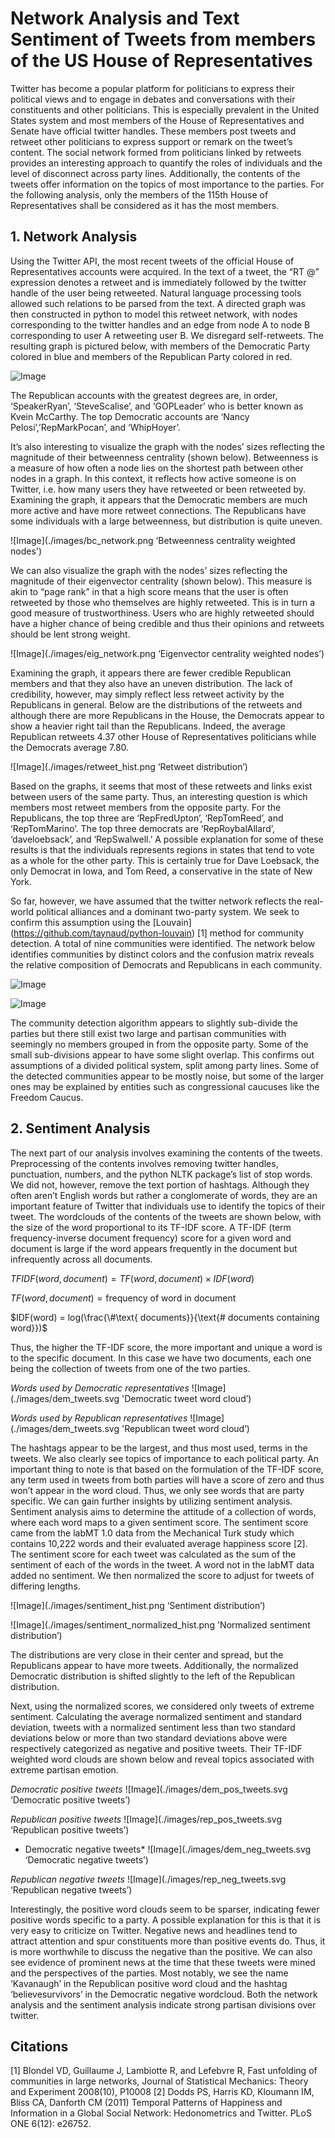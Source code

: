 # Network Analysis and Text Sentiment of Tweets from members of the US House of Representatives

Twitter has become a popular platform for politicians to express their political views and to engage in debates and conversations with their constituents and other politicians. This is especially prevalent in the United States system and most members of the House of Representatives and Senate have official twitter handles. These members post tweets and retweet other politicians to express support or remark on the tweet’s content. The social network formed from politicians linked by retweets provides an interesting approach to quantify the roles of individuals and the level of disconnect across party lines. Additionally, the contents of the tweets offer information on the topics of most importance to the parties. For the following analysis, only the members of the 115th House of Representatives shall be considered as it has the most members.

## 1. Network Analysis

Using the Twitter API, the most recent tweets of the official House of Representatives accounts were acquired. In the text of a tweet, the “RT @” expression denotes a retweet and is immediately followed by the twitter handle of the user being retweeted. Natural language processing tools allowed such relations to be parsed from the text. A directed graph was then constructed in python to model this retweet network, with nodes corresponding to the twitter handles and an edge from node A to node B corresponding to user A retweeting user B. We disregard self-retweets. The resulting graph is pictured below, with members of the Democratic Party colored in blue and members of the Republican Party colored in red.

![Image](./images/retweet_network.png 'Network of Retweets')

The Republican accounts with the greatest degrees are, in order, ‘SpeakerRyan’, ‘SteveScalise’, and ‘GOPLeader’ who is better known as Kvein McCarthy. The top Democratic accounts are ‘Nancy Pelosi’,’RepMarkPocan’, and ‘WhipHoyer’.

It’s also interesting to visualize the graph with the nodes’ sizes reflecting the magnitude of their betweenness centrality (shown below). Betweenness is a measure of how often a node lies on the shortest path between other nodes in a graph. In this context, it reflects how active someone is on Twitter, i.e. how many users they have retweeted or been retweeted by. Examining the graph, it appears that the Democratic members are much more active and have more retweet connections. The Republicans have some individuals with a large betweenness, but distribution is quite uneven.

![Image](./images/bc_network.png ‘Betweenness centrality weighted nodes')

We can also visualize the graph with the nodes’ sizes reflecting the magnitude of their eigenvector centrality (shown below). This measure is akin to “page rank” in that a high score means that the user is often retweeted by those who themselves are highly retweeted. This is in turn a good measure of trustworthiness. Users who are highly retweeted should have a higher chance of being credible and thus their opinions and retweets should be lent strong weight. 

![Image](./images/eig_network.png ‘Eigenvector centrality weighted nodes’)

Examining the graph, it appears there are fewer credible Republican members and that they also have an uneven distribution. The lack of credibility, however, may simply reflect less retweet activity by the Republicans in general. Below are the distributions of the retweets and although there are more Republicans in the House, the Democrats appear to show a heavier right tail than the Republicans. Indeed, the average Republican retweets 4.37 other House of Representatives politicians while the Democrats average 7.80.

![Image](./images/retweet_hist.png ‘Retweet distribution’)

Based on the graphs, it seems that most of these retweets and links exist between users of the same party. Thus, an interesting question is which members most retweet members from the opposite party. For the Republicans, the top three are ‘RepFredUpton’, ‘RepTomReed’, and ‘RepTomMarino’. The top three democrats are ‘RepRoybalAllard’, ‘daveloebsack’, and ‘RepSwalwell.’ A possible explanation for some of these results is that the individuals represents regions in states that tend to vote as a whole for the other party. This is certainly true for Dave Loebsack, the only Democrat in Iowa, and Tom Reed, a conservative in the state of New York.

So far, however, we have assumed that the twitter network reflects the real-world political alliances and a dominant two-party system. We seek to confirm this assumption using the [Louvain] (https://github.com/taynaud/python-louvain) [1] method for community detection. A total of nine communities were identified. The network below identifies communities by distinct colors and the confusion matrix reveals the relative composition of Democrats and Republicans in each community.

![Image](./images/communities_network.png 'Community colored network')

![Image](./images/confusion_matrix.png 'Confusion matrix of party affiliation by community')

The community detection algorithm appears to slightly sub-divide the parties but there still exist two large and partisan communities with seemingly no members grouped in from the opposite party. Some of the small sub-divisions appear to have some slight overlap. This confirms out assumptions of a divided political system, split among party lines. Some of the detected communities appear to be mostly noise, but some of the larger ones may be explained by entities such as congressional caucuses like the Freedom Caucus.

## 2. Sentiment Analysis

The next part of our analysis involves examining the contents of the tweets. Preprocessing of the contents involves removing twitter handles, punctuation, numbers, and the python NLTK package’s list of stop words. We did not, however, remove the text portion of hashtags. Although they often aren’t English words but rather a conglomerate of words, they are an important feature of Twitter that individuals use to identify the topics of their tweet. The wordclouds of the contents of the tweets are shown below, with the size of the word proportional to its TF-IDF score. A TF-IDF (term frequency-inverse document frequency) score for a given word and document is large if the word appears frequently in the document but infrequently across all documents. 

$TFIDF(word, document) = TF(word, document) \times IDF(word)$ 

$TF(word, document) = \text{frequency of word in document}$ 

$IDF(word) = log(\frac{\#\text{ documents}}{\text{# documents containing word}})$

Thus, the higher the TF-IDF score, the more important and unique a word is to the specific document. In this case we have two documents, each one being the collection of tweets from one of the two parties.

*Words used by Democratic representatives*
![Image](./images/dem_tweets.svg 'Democratic tweet word cloud’)

*Words used by Republican representatives*
![Image](./images/dem_tweets.svg 'Republican tweet word cloud’)

The hashtags appear to be the largest, and thus most used, terms in the tweets. We also clearly see topics of importance to each political party. An important thing to note is that based on the formulation of the TF-IDF score, any term used in tweets from both parties will have a score of zero and thus won’t appear in the word cloud. Thus, we only see words that are party specific. 
We can gain further insights by utilizing sentiment analysis. Sentiment analysis aims to determine the attitude of a collection of words, where each word maps to a given sentiment score. The sentiment score came from the labMT 1.0 data from the Mechanical Turk study which contains 10,222 words and their evaluated average happiness score [2]. The sentiment score for each tweet was calculated as the sum of the sentiment of each of the words in the tweet. A word not in the labMT data added no sentiment. We then normalized the score to adjust for tweets of differing lengths.

![Image](./images/sentiment_hist.png ‘Sentiment distribution’)

![Image](./images/sentiment_normalized_hist.png 'Normalized sentiment distribution’)

The distributions are very close in their center and spread, but the Republicans appear to have more tweets. Additionally, the normalized Democratic distribution is shifted slightly to the left of the Republican distribution.

Next, using the normalized scores, we considered only tweets of extreme sentiment. Calculating the average normalized sentiment and standard deviation, tweets with a normalized sentiment less than two standard deviations below or more than two standard deviations above were respectively categorized as negative and positive tweets. Their TF-IDF weighted word clouds are shown below and reveal topics associated with extreme partisan emotion.

*Democratic positive tweets*
![Image](./images/dem_pos_tweets.svg ‘Democratic positive tweets’)

*Republican positive tweets*
![Image](./images/rep_pos_tweets.svg ‘Republican positive tweets’)

* Democratic negative tweets*
![Image](./images/dem_neg_tweets.svg ‘Democratic negative tweets’)

*Republican negative tweets*
![Image](./images/rep_neg_tweets.svg ‘Republican negative tweets’)

Interestingly, the positive word clouds seem to be sparser, indicating fewer positive words specific to a party. A possible explanation for this is that it is very easy to criticize on Twitter. Negative news and headlines tend to attract attention and spur constituents more than positive events do. Thus, it is more worthwhile to discuss the negative than the positive. We can also see evidence of prominent news at the time that these tweets were mined and the perspectives of the parties. Most notably, we see the name ‘Kavanaugh’ in the Republican positive word cloud and the hashtag ‘believesurvivors’ in the Democratic negative wordcloud. Both the network analysis and the sentiment analysis indicate strong partisan divisions over twitter.

## Citations
[1] Blondel VD, Guillaume J, Lambiotte R, and Lefebvre R, Fast unfolding of communities in large networks, Journal of Statistical Mechanics: Theory and Experiment 2008(10), P10008
[2] Dodds PS, Harris KD, Kloumann IM, Bliss CA, Danforth CM (2011) Temporal Patterns of Happiness and Information in a Global Social Network: Hedonometrics and Twitter. PLoS ONE 6(12): e26752.
